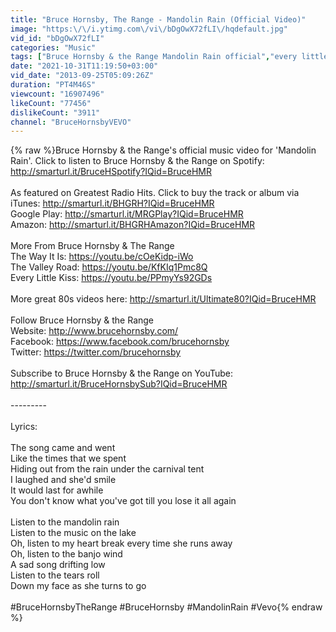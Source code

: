 ```yaml
---
title: "Bruce Hornsby, The Range - Mandolin Rain (Official Video)"
image: "https:\/\/i.ytimg.com\/vi\/bDgOwX72fLI\/hqdefault.jpg"
vid_id: "bDgOwX72fLI"
categories: "Music"
tags: ["Bruce Hornsby & the Range Mandolin Rain official","every little kiss","the way it is"]
date: "2021-10-31T11:19:50+03:00"
vid_date: "2013-09-25T05:09:26Z"
duration: "PT4M46S"
viewcount: "16907496"
likeCount: "77456"
dislikeCount: "3911"
channel: "BruceHornsbyVEVO"
---
```

{% raw %}Bruce Hornsby &amp; the Range's official music video for 'Mandolin Rain'. Click to listen to Bruce Hornsby &amp; the Range on Spotify: <a rel="nofollow" target="blank" href="http://smarturl.it/BruceHSpotify?IQid=BruceHMR">http://smarturl.it/BruceHSpotify?IQid=BruceHMR</a><br /><br />As featured on Greatest Radio Hits. Click to buy the track or album via iTunes: <a rel="nofollow" target="blank" href="http://smarturl.it/BHGRH?IQid=BruceHMR">http://smarturl.it/BHGRH?IQid=BruceHMR</a><br />Google Play: <a rel="nofollow" target="blank" href="http://smarturl.it/MRGPlay?IQid=BruceHMR">http://smarturl.it/MRGPlay?IQid=BruceHMR</a><br />Amazon: <a rel="nofollow" target="blank" href="http://smarturl.it/BHGRHAmazon?IQid=BruceHMR">http://smarturl.it/BHGRHAmazon?IQid=BruceHMR</a><br /><br />More From Bruce Hornsby &amp; The Range<br />The Way It Is: <a rel="nofollow" target="blank" href="https://youtu.be/cOeKidp-iWo">https://youtu.be/cOeKidp-iWo</a><br />The Valley Road: <a rel="nofollow" target="blank" href="https://youtu.be/KfKIq1Pmc8Q">https://youtu.be/KfKIq1Pmc8Q</a><br />Every Little Kiss: <a rel="nofollow" target="blank" href="https://youtu.be/PPmyYs92GDs">https://youtu.be/PPmyYs92GDs</a><br /><br />More great 80s videos here: <a rel="nofollow" target="blank" href="http://smarturl.it/Ultimate80?IQid=BruceHMR">http://smarturl.it/Ultimate80?IQid=BruceHMR</a><br /><br />Follow Bruce Hornsby &amp; the Range<br />Website: <a rel="nofollow" target="blank" href="http://www.brucehornsby.com/">http://www.brucehornsby.com/</a><br />Facebook: <a rel="nofollow" target="blank" href="https://www.facebook.com/brucehornsby">https://www.facebook.com/brucehornsby</a><br />Twitter: <a rel="nofollow" target="blank" href="https://twitter.com/brucehornsby">https://twitter.com/brucehornsby</a><br /><br />Subscribe to Bruce Hornsby &amp; the Range on YouTube: <a rel="nofollow" target="blank" href="http://smarturl.it/BruceHornsbySub?IQid=BruceHMR">http://smarturl.it/BruceHornsbySub?IQid=BruceHMR</a><br /><br />---------<br /><br />Lyrics:<br /><br />The song came and went<br />Like the times that we spent<br />Hiding out from the rain under the carnival tent<br />I laughed and she'd smile<br />It would last for awhile<br />You don't know what you've got till you lose it all again<br /><br />Listen to the mandolin rain<br />Listen to the music on the lake<br />Oh, listen to my heart break every time she runs away<br />Oh, listen to the banjo wind<br />A sad song drifting low<br />Listen to the tears roll<br />Down my face as she turns to go<br /><br />#BruceHornsbyTheRange #BruceHornsby #MandolinRain #Vevo{% endraw %}
